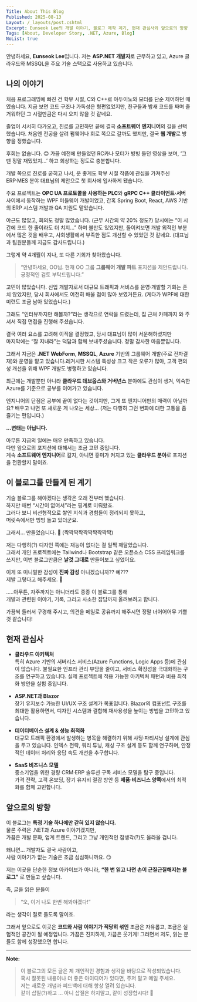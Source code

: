 ```yaml
---
Title: About This Blog
Published: 2025-08-13
Layout: /_layouts/post.cshtml
Excerpt: Eunseok Lee의 개발 이야기, 블로그 제작 계기, 현재 관심사와 앞으로의 방향
Tags: [About, Developer Story, .NET, Azure, Blog]
NoList: true
--- 
```


안녕하세요, **Eunseok Lee**입니다.
저는 **ASP.NET 개발자**로 근무하고 있고, Azure 클라우드와 MSSQL을 주요 기술 스택으로 사용하고 있습니다.  

## 나의 이야기

처음 프로그래밍에 빠진 건 학부 시절, C와 C++로 아두이노와 모터를 단순 제어하던 때였습니다. 지금 보면 코드 구조나 가독성은 형편없었지만, 친구들과 밤새 코드를 짜며 즐거워하던 그 시절만큼은 다시 오지 않을 것 같네요.

졸업이 서서히 다가오고, 진로를 고민하던 끝에 결국 **소프트웨어 엔지니어**의 길을 선택했습니다. 처음엔 전공을 살려 펌웨어나 회로 쪽으로 갈까도 했지만, 결국 **웹 개발**로 방향을 정했습니다.

후회는 없습니다. 😊 가끔 예전에 만들었던 RC카나 모터가 빙빙 돌던 영상을 보며, ‘그땐 정말 재밌었지…’ 하고 회상하는 정도로 충분합니다.

개발 쪽으로 진로를 굳히고 나서, 운 좋게도 학부 시절 작품에 관심을 가져주신  
ERP·MES 분야 대표님의 제안으로 첫 회사에 입사하게 됐습니다.

주요 프로젝트는 **OPC UA 프로토콜을 사용하는 PLC**와 **gRPC C++ 클라이언트·서버** 사이에서 동작하는 WPF 미들웨어 개발이었고, 간혹 Spring Boot, React, AWS 기반의 ERP 시스템 개발과 QA 지원도 맡았습니다.

야근도 많았고, 회의도 정말 많았습니다. (근무 시간의 약 20% 정도?) 당시에는 “이 시간에 코드 한 줄이라도 더 치지…” 하며 불만도 있었지만, 돌이켜보면 개발 외적인 부분에서 많은 것을 배우고, 사회생활에서 부족한 점도 개선할 수 있었던 것 같네요. (대표님과 팀원분들께 지금도 감사드립니다.)

그렇게 약 4개월이 지나, 또 다른 기회가 찾아왔습니다.

> “안녕하세요, OO님. 현재 OO 그룹 **그룹웨어 개발 파트** 포지션을 제안드립니다. 긍정적인 검토 부탁드립니다.”

고민이 많았습니다. 신입 개발자로서 대규모 트래픽과 서비스를 운영·개발할 기회는 흔치 않았지만, 당시 회사에서도 여전히 배울 점이 많아 보였거든요. (게다가 WPF에 대한 미련도 조금 남아 있었습니다.)

그래도 “인터뷰까지만 해볼까?”라는 생각으로 연락을 드렸는데, 집 근처 카페까지 와 주셔서 직접 면접을 진행해 주셨습니다. 

결국 여러 요소를 고려해 이직을 결정했고, 당시 대표님이 많이 서운해하셨지만  
마지막에는 “잘 지내라”는 덕담과 함께 보내주셨습니다. 정말 감사한 마음뿐입니다.


그래서 지금은 **.NET WebForm**, **MSSQL**, **Azure** 기반의 그룹웨어 개발(주로 전자결재)와 운영을 맡고 있습니다.레거시한 시스템 특성상 크고 작은 오류가 많아, 고객 편의성 개선을 위해 WPF 개발도 병행하고 있습니다.

최근에는 개발뿐만 아니라 **클라우드 데브옵스와 거버넌스** 분야에도 관심이 생겨, 익숙한 Azure를 기준으로 공부를 이어가고 있습니다.

엔지니어의 단점은 공부에 끝이 없다는 것이지만, 그게 또 엔지니어만의 매력이 아닐까요? 배우고 나면 또 새로운 게 나오는 세상... (저는 다행히 그런 변화에 대한 고통을 좀 즐기는 편입니다.)

**...변태는 아닙니다.**

아무튼 지금의 일에는 매우 만족하고 있습니다.  
다만 앞으로의 포지션에 대해서는 조금 고민 중입니다.  
계속 **소프트웨어 엔지니어**로 갈지, 아니면 흥미가 커지고 있는 **클라우드 분야**로 포지션을 전환할지 말이죠.


## 이 블로그를 만들게 된 계기
기술 블로그를 해야겠다는 생각은 오래 전부터 했습니다.  
하지만 매번 “시간이 없어서”라는 핑계로 미뤄왔죠.  
그러다 보니 비선형적으로 쌓인 지식과 경험들이 정리되지 못하고,  
머릿속에서만 빙빙 돌고 있더군요.

그래서… 만들었습니다. 🎉 (짝짝짝짝짝짝짝짝짝짝)

저는 다행히(?) 디자인 쪽에는 재능이 없다는 걸 일찍 깨달았습니다.  
그래서 개인 프로젝트에는 Tailwind나 Bootstrap 같은 오픈소스 CSS 프레임워크를 쓰지만, 이번 블로그만큼은 **날것 그대로** 만들어보고 싶었어요.

이게 또 미니멀한 감성이 **진짜 감성** 아니겠습니까?? 예???
<br>제발 그렇다고 해주세요. 🥺

.....아무튼, 자주까지는 아니더라도 종종 이 블로그를 통해  
개발과 관련된 이야기, 기록, 그리고 사소한 잡담까지 올려보려고 합니다.  

가끔씩 들러서 구경해 주시고, 의견을 메일로 공유까지 해주시면 정말 너어어어무 기쁠 것 같습니다!


## 현재 관심사

- **클라우드 아키텍처**  
  특히 Azure 기반의 서버리스 서비스(Azure Functions, Logic Apps 등)에 관심이 많습니다. 불필요한 인프라 관리 부담을 줄이고, 서비스 확장성을 극대화하는 구조를 연구하고 있습니다. 실제 프로젝트에 적용 가능한 아키텍처 패턴과 비용 최적화 방안을 실험 중입니다.

- **ASP.NET과 Blazor**  
  장기 유지보수 가능한 UI/UX 구조 설계가 목표입니다. Blazor의 컴포넌트 구조를 최대한 활용하면서, 디자인 시스템과 결합해 재사용성을 높이는 방법을 고민하고 있습니다.

- **데이터베이스 설계 & 성능 최적화**  
  대규모 트래픽 환경에서 발생하는 병목을 해결하기 위해 샤딩·파티셔닝 설계에 관심을 두고 있습니다. 인덱스 전략, 쿼리 튜닝, 캐싱 구조 설계 등도 함께 연구하며, 안정적인 데이터 처리와 응답 속도 개선을 추구합니다.

- **SaaS 비즈니스 모델**  
  중소기업을 위한 경량 CRM·ERP 솔루션 구독 서비스 모델을 탐구 중입니다.  
  가격 전략, 고객 온보딩, 장기 유지비 절감 방안 등 **제품·비즈니스 양쪽**에서의 최적화를 함께 고민합니다.


## 앞으로의 방향

이 블로그는 **특정 기술 하나에만 갇혀 있지 않습니다.**   
물론 주력은 .NET과 Azure 이야기겠지만,  
가끔은 개발 문화, 업계 트렌드, 그리고 그냥 개인적인 잡생각(?)도 올라올 겁니다.  

왜냐면... 개발자도 결국 사람이고,  
사람 이야기가 없는 기술은 조금 심심하니까요. 😏

저는 이곳을 단순한 정보 아카이브가 아니라,
**“한 번 읽고 나면 손이 근질근질해지는 블로그”** 로 만들고 싶습니다.

즉, 글을 읽은 분들이
> “오, 이거 나도 한번 해봐야겠다!”
  
라는 생각이 절로 들도록 말이죠.

그래서 앞으로도 이곳은 **코드와 사람 이야기가 적당히 섞인**
조금은 자유롭고, 조금은 실험적인 공간이 될 예정입니다.
가끔은 진지하게, 가끔은 웃기게! 그러면서 저도, 읽는 분들도 함께 성장했으면 합니다.

---

**Note:**  
> 이 블로그의 모든 글은 제 개인적인 경험과 생각을 바탕으로 작성되었습니다.   
> 혹시 잘못된 내용이나 더 좋은 아이디어가 있다면, 주저 말고 메일 주세요.   
> 저는 새로운 개념과 피드백에 대해 항상 열려 있습니다.   
> 같이 삽질(?)하고 ... 아니 삽질은 하지말고, 같이 성장합시다! 🚀